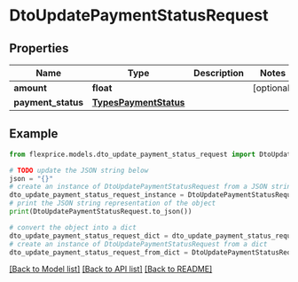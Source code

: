 # DtoUpdatePaymentStatusRequest


## Properties

Name | Type | Description | Notes
------------ | ------------- | ------------- | -------------
**amount** | **float** |  | [optional] 
**payment_status** | [**TypesPaymentStatus**](TypesPaymentStatus.md) |  | 

## Example

```python
from flexprice.models.dto_update_payment_status_request import DtoUpdatePaymentStatusRequest

# TODO update the JSON string below
json = "{}"
# create an instance of DtoUpdatePaymentStatusRequest from a JSON string
dto_update_payment_status_request_instance = DtoUpdatePaymentStatusRequest.from_json(json)
# print the JSON string representation of the object
print(DtoUpdatePaymentStatusRequest.to_json())

# convert the object into a dict
dto_update_payment_status_request_dict = dto_update_payment_status_request_instance.to_dict()
# create an instance of DtoUpdatePaymentStatusRequest from a dict
dto_update_payment_status_request_from_dict = DtoUpdatePaymentStatusRequest.from_dict(dto_update_payment_status_request_dict)
```
[[Back to Model list]](../README.md#documentation-for-models) [[Back to API list]](../README.md#documentation-for-api-endpoints) [[Back to README]](../README.md)


